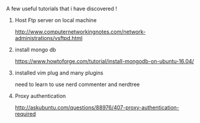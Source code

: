 
A few useful tutorials that i have discovered !

1. Host Ftp server on local machine

    http://www.computernetworkingnotes.com/network-administrations/vsftpd.html

2. install mongo db
    
    https://www.howtoforge.com/tutorial/install-mongodb-on-ubuntu-16.04/

3. installed vim plug and many plugins
    
    need to learn to use nerd commenter and nerdtree

4. Proxy authentication 

    http://askubuntu.com/questions/88976/407-proxy-authentication-required
